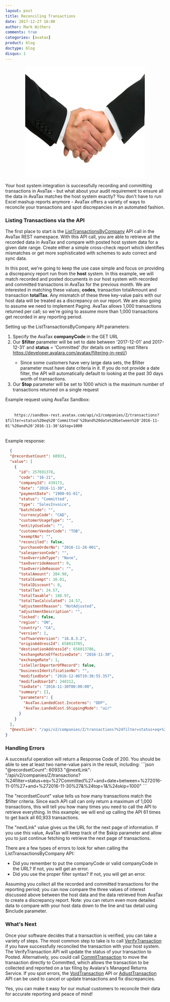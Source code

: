 ```yaml
---
layout: post
title: Reconciling Transactions
date: 2017-12-27 16:00
author: Mark Withers
comments: true
categories: [avatax]
product: blog
doctype: blog
disqus: 1
---
```


<center><img src="/images/reconciling.jpg" height="350" width="75%"/></center>

Your host system integration is successfully recording and committing transactions in AvaTax - but what about your audit requirement to ensure all the data in AvaTax matches the host system exactly?  You don't have to run Excel mashup reports anymore - AvaTax offers a variety of ways to reconcile your transactions and spot discrepancies in an automated fashion.  

<h3>Listing Transactions via the API</h3>

The first place to start is the <a href="/api-reference/avatax/rest/v2/methods/Transactions/ListTransactionsByCompany/">ListTransactionsByCompany</a> API call in the AvaTax REST namespace.  With this API call, you are able to retrieve all the recorded data in AvaTax and compare with posted host system data for a given date range.  Create either a simple cross-check report which identifies mismatches or get more sophisticated with schemes to auto correct and sync data.    

In this post, we're going to keep the use case simple and focus on providing a discrepancy report run from the <b>host</b> system.  In this example, we will match recorded and posted documents in our host system with recorded and committed transactions in AvaTax for the previous month.  We are interested in matching these values; <b>codes</b>, transaction totalAmount and transaction <b>totalTax</b>.  Any mismatch of these three key-value pairs with our host data will be treated as a discrepancy on our report.   We are also going to assume we need to implement Paging.  AvaTax allows 1,000 transactions returned per call; so we're going to assume more than 1,000 transactions get recorded in any reporting period.  


Setting up the ListTransactionsByCompany API parameters:
<ol>
    <li>Specify the AvaTax <b>companyCode</b> in the GET URL</li>
    <li>Our <b>$filter</b> parameter will be set to date between '2017-12-01' and 2017-12-31'  and <b>status</b> = 'Committed' (for details on setting rest filters <a href=/avatax/filtering-in-rest/>https://developer.avalara.com/avatax/filtering-in-rest/</a>)</li>
        <ul><li>Since some customers have very large data sets, the $filter parameter must have date criteria in it.  If you do not provide a date filter, the API will automatically default to looking at the past 30 days worth of transactions.</li></ul>
    <li>Our <b>$top</b> parameter will be set to 1000 which is the maximum number of transactions returned on a single request</li> 
</ol>

Example request using AvaTax Sandbox:
<div>
    <code>
    https://sandbox-rest.avatax.com/api/v2/companies/Z/transactions?$filter=status%20eq%20'Committed'%20and%20date%20between%20'2016-11-01'%20and%20'2016-11-30'&$top=1000
    </code>
</div>

Example response:
```json
  {
  "@recordsetCount": 60933,
  "value": [
    {
      "id": 257691378,
      "code": "16-21",
      "companyId": 439173,
      "date": "2016-11-30",
      "paymentDate": "1900-01-01",
      "status": "Committed",
      "type": "SalesInvoice",
      "batchCode": "",
      "currencyCode": "CAD",
      "customerUsageType": "",
      "entityUseCode": "",
      "customerVendorCode": "TOB",
      "exemptNo": "",
      "reconciled": false,
      "purchaseOrderNo": "2016-11-28-001",
      "salespersonCode": "",
      "taxOverrideType": "None",
      "taxOverrideAmount": 0,
      "taxOverrideReason": "",
      "totalAmount": 204.98,
      "totalExempt": 16.01,
      "totalDiscount": 0,
      "totalTax": 24.57,
      "totalTaxable": 188.97,
      "totalTaxCalculated": 24.57,
      "adjustmentReason": "NotAdjusted",
      "adjustmentDescription": "",
      "locked": false,
      "region": "ON",
      "country": "CA",
      "version": 1,
      "softwareVersion": "16.8.3.2",
      "originAddressId": 658013785,
      "destinationAddressId": 658013786,
      "exchangeRateEffectiveDate": "2016-11-30",
      "exchangeRate": 1,
      "isSellerImporterOfRecord": false,
      "businessIdentificationNo": "",
      "modifiedDate": "2016-12-06T19:38:55.357",
      "modifiedUserId": 248312,
      "taxDate": "2016-11-30T00:00:00",
      "summary": [],
      "parameters": {
        "AvaTax.LandedCost.Incoterms": "DDP",
        "AvaTax.LandedCost.ShippingMode": "air"
      }
    }
  ],
  "@nextLink": "/api/v2/companies/Z/transactions?%24filter=status+eq+%27Committed%27+and+date+between+%272016-11-01%27+and+%272016-11-30%27&%24top=1&%24skip=1000"
}
```

<h3>Handling Errors</h3>
A successful operation will return a Response Code of 200.  You should be able to see at least two name-value pairs in the result, including: 
```json
"@recordsetCount": 60933
"@nextLink": "/api/v2/companies/Z/transactions?%24filter=status+eq+%27Committed%27+and+date+between+%272016-11-01%27+and+%272016-11-30%27&%24top=1&%24skip=1000"
```

The "recordsetCount" value tells us how many transactions match the $filter criteria.  Since each API call can only return a maximum of 1,000 transactions, this will tell you how many times you need to call the API to retrieve everything.  In this example; we will end up calling the API 61 times to get back all 60,933 transactions.

The "nextLink" value gives us the URL for the next page of information.  If you use this value, AvaTax will keep track of the $skip parameter and allow you to just continue fetching to retrieve the next page of transactions.

There are a few types of errors to look for when calling the ListTransactionsByCompany API:
<ul>
    <li>Did you remember to put the companyCode or valid companyCode in the URL?  If not, you will get an error.</li>
    <li>Did you use the proper filter syntax?  If not, you will get an error.</li>
</ul>

Assuming you collect all the recorded and committed transactions for the reporting period; you can now compare the three values of interest discussed above between the host data and the data retrieved from AvaTax to create a discrepancy report.  Note: you can return even more detailed data to compare with your host data down to the line and tax detail using $include parameter.  

<h3>What's Next</h3>
Once your software decides that a transaction is verified, you can take a variety of steps.  The most common step to take is to call <a href="/api-reference/avatax/rest/v2/methods/Transactions/VerifyTransaction/">VerifyTransaction</a> if you have successfully reconciled the transaction with your host system.  The VerifyTransaction API will update the status of your transaction to Posted.  Alternatively, you could call <a href="/api-reference/avatax/rest/v2/methods/Transactions/CommitTransaction/">CommitTransaction</a> to move the transaction directly to Committed, which allows the transaction to be collected and reported on a tax filing by Avalara's Managed Returns Service.  If you spot errors, the <a href="/api-reference/avatax/rest/v2/methods/Transactions/VoidTransaction/">VoidTransaction</a> API or <a href="/api-reference/avatax/rest/v2/methods/Transactions/AdjustTransaction/">AdjustTransaction</a> API can be used to cancel or update transactions and fix discrepancies.

Yes, you can make it easy for our mutual customers to reconcile their data for accurate reporting and peace of mind!